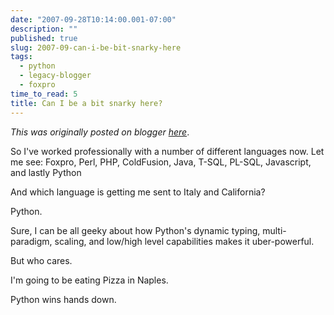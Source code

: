 ```yaml
---
date: "2007-09-28T10:14:00.001-07:00"
description: ""
published: true
slug: 2007-09-can-i-be-bit-snarky-here
tags:
  - python
  - legacy-blogger
  - foxpro
time_to_read: 5
title: Can I be a bit snarky here?
---
```


_This was originally posted on blogger [here](https://pydanny.blogspot.com/2007/09/can-i-be-bit-snarky-here.html)_.

So I've worked professionally with a number of different languages now. Let me see: Foxpro, Perl, PHP, ColdFusion, Java, T-SQL, PL-SQL, Javascript, and lastly Python

And which language is getting me sent to Italy and California?

Python.

Sure, I can be all geeky about how Python's dynamic typing, multi-paradigm, scaling, and low/high level capabilities makes it uber-powerful.

But who cares.

I'm going to be eating Pizza in Naples.

Python wins hands down.
